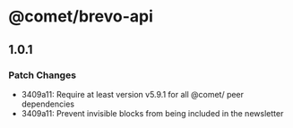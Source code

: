# @comet/brevo-api

## 1.0.1

### Patch Changes

-   3409a11: Require at least version v5.9.1 for all @comet/ peer dependencies
-   3409a11: Prevent invisible blocks from being included in the newsletter
